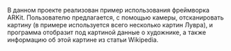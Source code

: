 В данном проекте реализован пример использования фреймворка ARKit. Пользователю предлагается, с помощью камеры, отсканировать картину (в примере используется всего несколько картин Лувра), и программа отобразит под картиной данные о художнике, а также информацию об этой картине из статьи Wikipedia.